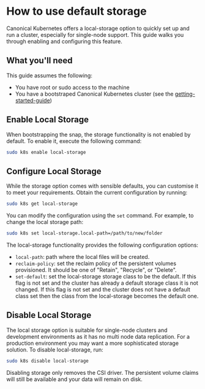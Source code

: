 # How to use default storage

Canonical Kubernetes offers a local-storage option to quickly set up and run a
cluster, especially for single-node support. This guide walks you through
enabling and configuring this feature.

## What you'll need

This guide assumes the following:

- You have root or sudo access to the machine
- You have a bootstraped Canonical Kubernetes cluster (see the
  [getting-started-guide])


## Enable Local Storage

When bootstrapping the snap, the storage functionality is not enabled by
default. To enable it, execute the following command:

```bash
sudo k8s enable local-storage
```

## Configure Local Storage

While the storage option comes with sensible defaults, you can customise it to
meet your requirements. Obtain the current configuration by running:

```bash
sudo k8s get local-storage
```

You can modify the configuration using the `set` command. For example, to
change the local storage path:

```bash
sudo k8s set local-storage.local-path=/path/to/new/folder
```

The local-storage functionality provides the following configuration options:

- `local-path`: path where the local files will be created.
- `reclaim-policy`: set the reclaim policy of the persistent volumes
  provisioned. It should be one of "Retain", "Recycle", or "Delete".
- `set-default`: set the local-storage storage class to be the default. If
  this flag is not set and the cluster has already a default storage class it
  is not changed. If this flag is not set and the cluster does not have a
  default class set then the class from the local-storage becomes the default
  one.

## Disable Local Storage

The local storage option is suitable for single-node clusters and development
environments as it has no multi node data replication.
For a production environment you may want a more sophisticated
storage solution. To disable local-storage, run:

```bash
sudo k8s disable local-storage
```

Disabling storage only removes the CSI driver. The persistent volume claims
will still be available and your data will remain on disk.


<!-- LINKS -->
[getting-started-guide]: ../tutorial/getting-started.md